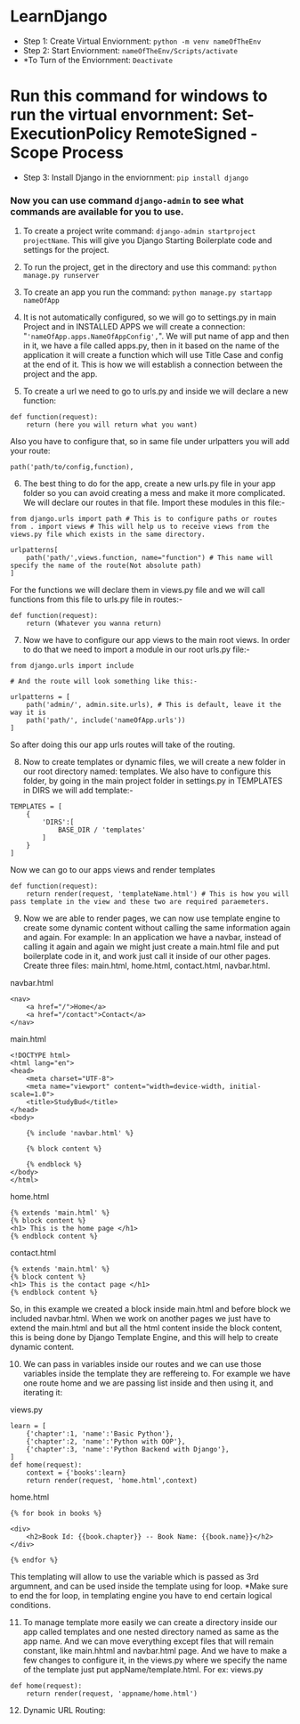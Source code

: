 # LearnDjango

- Step 1: Create Virtual Enviornment: `python -m venv nameOfTheEnv`
- Step 2: Start Enviornment: `nameOfTheEnv/Scripts/activate`
- *To Turn of the Enviornment: `Deactivate`

# Run this command for windows to run the virtual envornment: Set-ExecutionPolicy RemoteSigned -Scope Process

- Step 3: Install Django in the enviornment: `pip install django`
### Now you can use command `django-admin` to see what commands are available for you to use.

1. To create a project write command: `django-admin startproject projectName`. This will give you Django Starting Boilerplate code and settings for the project.

2. To run the project, get in the directory and use this command: `python manage.py runserver`

3. To create an app you run the command: `python manage.py startapp nameOfApp`

4. It is not automatically configured, so we will go to settings.py in main Project and in INSTALLED APPS we will create a connection: "`'nameOfApp.apps.NameOfAppConfig',`". We will put name of app and then in it, we have a file called apps.py, then in it based on the name of the application it will create a function which will use Title Case and config at the end of it. This is how we will establish a connection between the project and the app.

5. To create a url we need to go to urls.py and inside we will declare a new function:
```
def function(request):
    return (here you will return what you want)
```
Also you have to configure that, so in same file under urlpatters you will add your route:
```
path('path/to/config,function),
```

6. The best thing to do for the app, create a new urls.py file in your app folder so you can avoid creating a mess and make it more complicated. We will declare our routes in that file. Import these modules in this file:-
```
from django.urls import path # This is to configure paths or routes
from . import views # This will help us to receive views from the views.py file which exists in the same directory.

urlpatterns[
    path('path/',views.function, name="function") # This name will specify the name of the route(Not absolute path)
]
```
For the functions we will declare them in views.py file and we will call functions from this file to urls.py file in routes:-
```
def function(request):
    return (Whatever you wanna return)
```
7. Now we have to configure our app views to the main root views. In order to do that we need to import a module in our root urls.py file:-
```
from django.urls import include

# And the route will look something like this:-

urlpatterns = [
    path('admin/', admin.site.urls), # This is default, leave it the way it is
    path('path/', include('nameOfApp.urls'))
]
```
So after doing this our app urls routes will take of the routing.

8. Now to create templates or dynamic files, we will create a new folder in our root directory named: templates. We also have to configure this folder, by going in the main project folder in settings.py in TEMPLATES in  DIRS we will add template:-
```
TEMPLATES = [
    {
        'DIRS':[
            BASE_DIR / 'templates'
        ]
    }
]
```
Now we can go to our apps views and render templates

```
def function(request):
    return render(request, 'templateName.html') # This is how you will pass template in the view and these two are required paraemeters. 
```

9. Now we are able to render pages, we can now use template engine to create some dynamic content without calling the same information again and again. For example: In an application we have a navbar, instead of calling it again and again we might just create a main.html file and put boilerplate code in it, and work just call it inside of our other pages. Create three files: main.html, home.html, contact.html, navbar.html.

navbar.html
```
<nav>
    <a href="/">Home</a>
    <a href="/contact">Contact</a>
</nav>
```
main.html
```
<!DOCTYPE html>
<html lang="en">
<head>
    <meta charset="UTF-8">
    <meta name="viewport" content="width=device-width, initial-scale=1.0">
    <title>StudyBud</title>
</head>
<body>

    {% include 'navbar.html' %}

    {% block content %}

    {% endblock %}
</body>
</html>
```
home.html
```
{% extends 'main.html' %}
{% block content %}
<h1> This is the home page </h1>
{% endblock content %}
```
contact.html
```
{% extends 'main.html' %}
{% block content %}
<h1> This is the contact page </h1>
{% endblock content %}
```
So, in this example we created a block inside main.html and before block we included navbar.html. When we work on another pages we just have to extend the main.html and but all the html content inside the block content, this is being done by Django Template Engine, and this will help to create dynamic content.

10. We can pass in variables inside our routes and we can use those variables inside the template they are reffereing to. For example we have one route home and we are passing list inside and then using it, and iterating it:

views.py
```
learn = [
    {'chapter':1, 'name':'Basic Python'},
    {'chapter':2, 'name':'Python with OOP'},
    {'chapter':3, 'name':'Python Backend with Django'},
]
def home(request):
    context = {'books':learn}
    return render(request, 'home.html',context)
```
home.html
```
{% for book in books %}

<div>
    <h2>Book Id: {{book.chapter}} -- Book Name: {{book.name}}</h2>
</div>

{% endfor %}
```
This templating will allow to use the variable which is passed as 3rd argumnent, and can be used inside the template using for loop. *Make sure to end the for loop, in templating engine you have to end certain logical conditions.

11. To manage template more easily we can create a directory inside our app called templates and one nested directory named as same as the app name. And we can move everything except files that will remain constant, like main.hhtml and navbar.html page. And we have to make a few changes to configure it, in the views.py where we specify the name of the template just put appName/template.html. For ex:
views.py
```
def home(request):
    return render(request, 'appname/home.html')
```

12. Dynamic URL Routing: